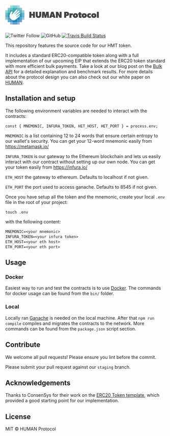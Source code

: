 # <img height="60px" src="./static/human.svg" alt="human" />

![Twitter Follow](https://img.shields.io/twitter/follow/hCaptcha.svg?style=social&label=Follow)
![GitHub](https://img.shields.io/github/license/mashape/apistatus.svg)
[![Travis Build Status](https://travis-ci.com/hCaptcha/hmt-token.svg?token=byLvtSyyx2YcM61JU8NG&branch=master)](https://travis-ci.com/hCaptcha/hmt-token)



This repository features the source code for our HMT token.

It includes a standard ERC20-compatible token along with a full implementation of our upcoming EIP that extends the ERC20 token standard with more efficient bulk payments. Take a look at our blog post on the [Bulk API](https://medium.com/p/fbc2f10669ed/edit) for a detailed explanation and benchmark results. For more details about the protocol design you can also check out our white paper on [HUMAN](https://www.hmt.ai).

## Installation and setup

The following environment variables are needed to interact with the contracts:

```
const { MNEMONIC, INFURA_TOKEN, HET_HOST, HET_PORT } = process.env;
```

`MNEMONIC` is a list containing 12 to 24 words that ensure certain entropy to our wallet's security. You can get your 12-word mnemonic easily from https://metamask.io/

`INFURA_TOKEN` is our gateway to the Ethereum blockchain and lets us easily interact with our contract without setting up our own node. You can get your token easily from https://infura.io/

`ETH_HOST` the gateway to ethereum. Defaults to localhost if not given.

`ETH_PORT` the port used to access ganache. Defaults to 8545 if not given.

Once you have setup all the token and the mnemonic, create your local `.env` file in the root of your project:

```
touch .env
```

with the following content:

```
MNEMONIC=<your mnemonic>
INFURA_TOKEN=<your infura token>
ETH_HOST=<your eth host>
ETH_PORT=<your eth port>
```

## Usage

### Docker
Easiest way to run and test the contracts is to use [Docker](https://www.docker.com). The commands for docker usage can be found from the `bin/` folder.

### Local
Locally ran [Ganache](https://truffleframework.com/ganache) is needed on the local machine. After that `npm run compile` compiles and migrates the contracts to the network. More commands can be found from the `package.json` script section.

## Contribute
We welcome all pull requests! Please ensure you lint before the commit.

Please submit your pull request against our `staging` branch.

## Acknowledgements
Thanks to ConsenSys for their work on the [ERC20 Token template](https://github.com/ConsenSys/Tokens), which provided a good starting point for our implementation.

## License
MIT &copy; HUMAN Protocol
